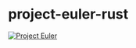 project-euler-rust
==================

[![Project Euler](https://projecteuler.net/profile/deepjoy.png)](https://projecteuler.net/)

